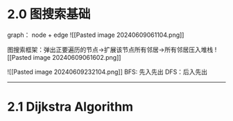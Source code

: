 # 2.0 图搜索基础
 graph： node + edge
 ![[Pasted image 20240609061104.png]]
 
 图搜索框架：弹出正要遍历的节点->扩展该节点所有邻居->所有邻居压入堆栈
![[Pasted image 20240609061602.png]]
   
![[Pasted image 20240609232104.png]] 
BFS: 先入先出
DFS：后入先出

----
# 2.1 Dijkstra Algorithm
